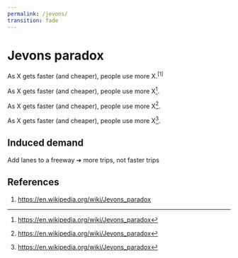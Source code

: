 ```yaml
---
permalink: /jevons/
transition: fade
---
```


# Jevons paradox

As X gets faster (and cheaper), people use more X.<sup>[1]</sup>

As X gets faster (and cheaper), people use more X[^1].

As X gets faster (and cheaper), people use more X[^2].

As X gets faster (and cheaper), people use more X[^hello_world].

## Induced demand

Add lanes to a freeway ➔ more trips, not faster trips



## References

1. https://en.wikipedia.org/wiki/Jevons_paradox

[^1]: https://en.wikipedia.org/wiki/Jevons_paradox
[^2]: https://en.wikipedia.org/wiki/Jevons_paradox
[^hello_world]: https://en.wikipedia.org/wiki/Jevons_paradox

